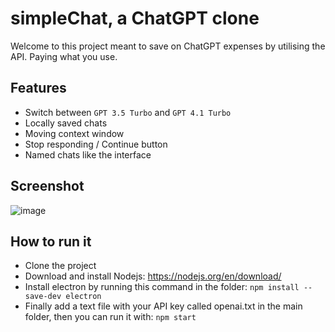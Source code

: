 # simpleChat, a ChatGPT clone
Welcome to this project meant to save on ChatGPT expenses by utilising the API. Paying what you use.

## Features
- Switch between ``GPT 3.5 Turbo`` and ``GPT 4.1 Turbo``
- Locally saved chats
- Moving context window
- Stop responding / Continue button
- Named chats like the interface

## Screenshot
![image](https://github.com/atomicgamedeveloper/simpleChat/assets/109801255/20979113-c6f6-45ae-b0ab-ad0c7ca89fd1)

## How to run it
- Clone the project
- Download and install Nodejs: https://nodejs.org/en/download/
- Install electron by running this command in the folder: ``npm install --save-dev electron``
- Finally add a text file with your API key called openai.txt in the main folder, then you can run it with: ``npm start``
